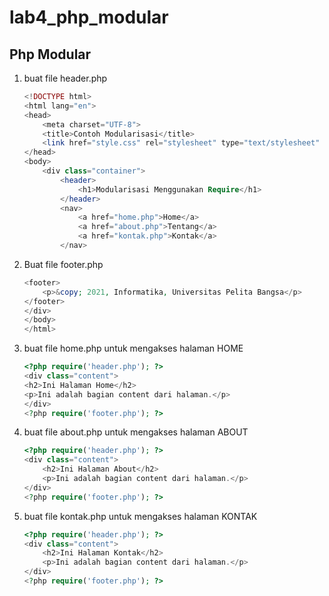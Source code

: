# lab4_php_modular
## Php Modular
1. buat file header.php
    ```php
    <!DOCTYPE html>
    <html lang="en">
    <head>
        <meta charset="UTF-8">
        <title>Contoh Modularisasi</title>
        <link href="style.css" rel="stylesheet" type="text/stylesheet" media="screen" />
    </head>
    <body>
        <div class="container">
            <header>
                <h1>Modularisasi Menggunakan Require</h1>
            </header>
            <nav>
                <a href="home.php">Home</a>
                <a href="about.php">Tentang</a>
                <a href="kontak.php">Kontak</a>
            </nav>
    ```
2. Buat file footer.php
    ```php
    <footer>
        <p>&copy; 2021, Informatika, Universitas Pelita Bangsa</p>
    </footer>
    </div>
    </body>
    </html>
    ```
3. buat file home.php untuk mengakses halaman HOME
    ```php
    <?php require('header.php'); ?>
    <div class="content">
    <h2>Ini Halaman Home</h2>
    <p>Ini adalah bagian content dari halaman.</p>
    </div>
    <?php require('footer.php'); ?>
    ```
4. buat file about.php untuk mengakses halaman ABOUT
    ```php
    <?php require('header.php'); ?>
    <div class="content">
        <h2>Ini Halaman About</h2>
        <p>Ini adalah bagian content dari halaman.</p>
    </div>
    <?php require('footer.php'); ?>
    ```
5. buat file kontak.php untuk mengakses halaman KONTAK
    ```php
    <?php require('header.php'); ?>
    <div class="content">
        <h2>Ini Halaman Kontak</h2>
        <p>Ini adalah bagian content dari halaman.</p>
    </div>
    <?php require('footer.php'); ?>
    ```